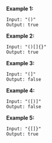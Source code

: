 **Example 1:**

```
Input: "()"
Output: true
```

**Example 2:**
```
Input: "()[]{}"
Output: true
```

**Example 3:**
```
Input: "(]"
Output: false
```

**Example 4:**
```
Input: "([)]"
Output: false
```

**Example 5:**
```
Input: "{[]}"
Output: true
```